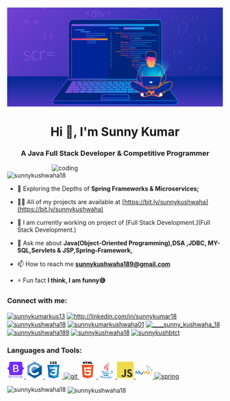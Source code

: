 ![logo](https://github.com/sunnykushwaha18/sunnykushwaha18/blob/main/githubCover.png)
<h1 align="center">Hi 👋, I'm Sunny Kumar</h1>
<h3 align="center">A Java Full Stack Developer & Competitive Programmer</h3>

<img align="right" alt="coding" width="400" src="https://user-images.githubusercontent.com/55389276/140866485-8fb1c876-9a8f-4d6a-98dc-08c4981eaf70.gif">

<p align="left"> <img src="https://komarev.com/ghpvc/?username=sunnykushwaha18&label=Profile%20views&color=0e75b6&style=flat" alt="sunnykushwaha18" /> </p>

- 🌱 Exploring the Depths of **Spring Frameworks & Microservices;**

- 👨‍💻 All of my projects are available at [https://bit.ly/sunnykushwaha](https://bit.ly/sunnykushwaha)

- 📝 I am currently working on project of [Full Stack Development.](Full Stack Development.)

- 💬 Ask me about **Java(Object-Oriented Programming),DSA ,JDBC, MY-SQL,Servlets & JSP,Spring-Framework,**

- 📫 How to reach me **sunnykushwaha189@gmail.com**

- ⚡ Fun fact **I think, I am funny😅**

<h3 align="left">Connect with me:</h3>
<p align="left">
<a href="https://twitter.com/sunnykumarkus13" target="blank"><img align="center" src="https://raw.githubusercontent.com/rahuldkjain/github-profile-readme-generator/master/src/images/icons/Social/twitter.svg" alt="sunnykumarkus13" height="30" width="40" /></a>
<a href="https://linkedin.com/in/http://linkedin.com/in/sunnykumar18" target="blank"><img align="center" src="https://raw.githubusercontent.com/rahuldkjain/github-profile-readme-generator/master/src/images/icons/Social/linked-in-alt.svg" alt="http://linkedin.com/in/sunnykumar18" height="30" width="40" /></a>
<a href="https://kaggle.com/sunnykushwaha18" target="blank"><img align="center" src="https://raw.githubusercontent.com/rahuldkjain/github-profile-readme-generator/master/src/images/icons/Social/kaggle.svg" alt="sunnykushwaha18" height="30" width="40" /></a>
<a href="https://fb.com/sunnykumarkushwaha01" target="blank"><img align="center" src="https://raw.githubusercontent.com/rahuldkjain/github-profile-readme-generator/master/src/images/icons/Social/facebook.svg" alt="sunnykumarkushwaha01" height="30" width="40" /></a>
<a href="https://instagram.com/____sunny_kushwaha_18" target="blank"><img align="center" src="https://raw.githubusercontent.com/rahuldkjain/github-profile-readme-generator/master/src/images/icons/Social/instagram.svg" alt="____sunny_kushwaha_18" height="30" width="40" /></a>
<a href="https://www.hackerrank.com/sunnykushwaha189" target="blank"><img align="center" src="https://raw.githubusercontent.com/rahuldkjain/github-profile-readme-generator/master/src/images/icons/Social/hackerrank.svg" alt="sunnykushwaha189" height="30" width="40" /></a>
<a href="https://www.leetcode.com/sunnykushwaha18" target="blank"><img align="center" src="https://raw.githubusercontent.com/rahuldkjain/github-profile-readme-generator/master/src/images/icons/Social/leet-code.svg" alt="sunnykushwaha18" height="30" width="40" /></a>
<a href="https://auth.geeksforgeeks.org/user/sunnykushbtct" target="blank"><img align="center" src="https://raw.githubusercontent.com/rahuldkjain/github-profile-readme-generator/master/src/images/icons/Social/geeks-for-geeks.svg" alt="sunnykushbtct" height="30" width="40" /></a>
</p>

<h3 align="left">Languages and Tools:</h3>
<p align="left"> <a href="https://getbootstrap.com" target="_blank" rel="noreferrer"> <img src="https://raw.githubusercontent.com/devicons/devicon/master/icons/bootstrap/bootstrap-plain-wordmark.svg" alt="bootstrap" width="40" height="40"/> </a> <a href="https://www.cprogramming.com/" target="_blank" rel="noreferrer"> <img src="https://raw.githubusercontent.com/devicons/devicon/master/icons/c/c-original.svg" alt="c" width="40" height="40"/> </a> <a href="https://www.w3schools.com/css/" target="_blank" rel="noreferrer"> <img src="https://raw.githubusercontent.com/devicons/devicon/master/icons/css3/css3-original-wordmark.svg" alt="css3" width="40" height="40"/> </a> <a href="https://git-scm.com/" target="_blank" rel="noreferrer"> <img src="https://www.vectorlogo.zone/logos/git-scm/git-scm-icon.svg" alt="git" width="40" height="40"/> </a> <a href="https://www.w3.org/html/" target="_blank" rel="noreferrer"> <img src="https://raw.githubusercontent.com/devicons/devicon/master/icons/html5/html5-original-wordmark.svg" alt="html5" width="40" height="40"/> </a> <a href="https://www.java.com" target="_blank" rel="noreferrer"> <img src="https://raw.githubusercontent.com/devicons/devicon/master/icons/java/java-original.svg" alt="java" width="40" height="40"/> </a> <a href="https://developer.mozilla.org/en-US/docs/Web/JavaScript" target="_blank" rel="noreferrer"> <img src="https://raw.githubusercontent.com/devicons/devicon/master/icons/javascript/javascript-original.svg" alt="javascript" width="40" height="40"/> </a> <a href="https://www.mysql.com/" target="_blank" rel="noreferrer"> <img src="https://raw.githubusercontent.com/devicons/devicon/master/icons/mysql/mysql-original-wordmark.svg" alt="mysql" width="40" height="40"/> </a> <a href="https://spring.io/" target="_blank" rel="noreferrer"> <img src="https://www.vectorlogo.zone/logos/springio/springio-icon.svg" alt="spring" width="40" height="40"/> </a> </p>

<p><img align="left" src="https://github-readme-stats.vercel.app/api/top-langs?username=sunnykushwaha18&show_icons=true&locale=en&layout=compact" alt="sunnykushwaha18" /></p>

<p>&nbsp;<img align="center" src="https://github-readme-stats.vercel.app/api?username=sunnykushwaha18&show_icons=true&locale=en" alt="sunnykushwaha18" /></p>
